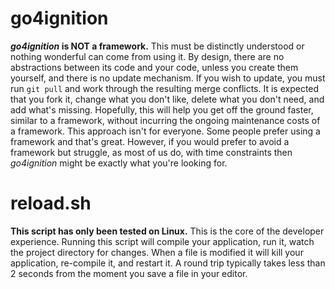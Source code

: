 # go4ignition
**_go4ignition_ is NOT a framework.** This must be distinctly understood or nothing wonderful can come from using it. By design, there are no abstractions between its code and your code, unless you create them
yourself, and there is no update mechanism. If you wish to update, you must run `git pull` and work through
the resulting merge conflicts. It is expected that you fork it, change what you don't like, delete what you don't need,
and add what's missing. Hopefully, this will help you get off the ground faster, similar to a framework,
without incurring the ongoing maintenance costs of a framework. This approach isn't for everyone. Some people prefer
using a framework and that's great. However, if you would prefer to avoid a framework but struggle, as most of us do,
with time constraints then _go4ignition_ might be exactly what you're looking for.

# reload.sh
**This script has only been tested on Linux.** This is the core of the developer experience. Running this script will
compile your application, run it, watch the project directory for changes. When a file is modified it will kill
your application, re-compile it, and restart it. A round trip typically takes less than 2 seconds from the moment you
save a file in your editor.